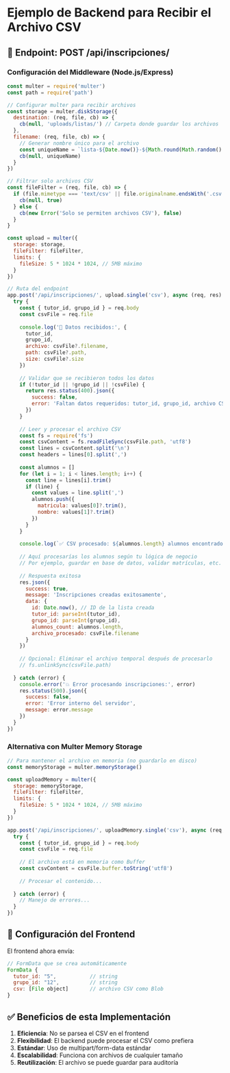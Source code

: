 # Ejemplo de Backend para Recibir el Archivo CSV

## 📝 Endpoint: POST /api/inscripciones/

### Configuración del Middleware (Node.js/Express)

```javascript
const multer = require('multer')
const path = require('path')

// Configurar multer para recibir archivos
const storage = multer.diskStorage({
  destination: (req, file, cb) => {
    cb(null, 'uploads/listas/') // Carpeta donde guardar los archivos
  },
  filename: (req, file, cb) => {
    // Generar nombre único para el archivo
    const uniqueName = `lista-${Date.now()}-${Math.round(Math.random() * 1E9)}.csv`
    cb(null, uniqueName)
  }
})

// Filtrar solo archivos CSV
const fileFilter = (req, file, cb) => {
  if (file.mimetype === 'text/csv' || file.originalname.endsWith('.csv')) {
    cb(null, true)
  } else {
    cb(new Error('Solo se permiten archivos CSV'), false)
  }
}

const upload = multer({
  storage: storage,
  fileFilter: fileFilter,
  limits: {
    fileSize: 5 * 1024 * 1024, // 5MB máximo
  }
})

// Ruta del endpoint
app.post('/api/inscripciones/', upload.single('csv'), async (req, res) => {
  try {
    const { tutor_id, grupo_id } = req.body
    const csvFile = req.file
    
    console.log('📄 Datos recibidos:', {
      tutor_id,
      grupo_id,
      archivo: csvFile?.filename,
      path: csvFile?.path,
      size: csvFile?.size
    })
    
    // Validar que se recibieron todos los datos
    if (!tutor_id || !grupo_id || !csvFile) {
      return res.status(400).json({
        success: false,
        error: 'Faltan datos requeridos: tutor_id, grupo_id, archivo CSV'
      })
    }
    
    // Leer y procesar el archivo CSV
    const fs = require('fs')
    const csvContent = fs.readFileSync(csvFile.path, 'utf8')
    const lines = csvContent.split('\n')
    const headers = lines[0].split(',')
    
    const alumnos = []
    for (let i = 1; i < lines.length; i++) {
      const line = lines[i].trim()
      if (line) {
        const values = line.split(',')
        alumnos.push({
          matricula: values[0]?.trim(),
          nombre: values[1]?.trim()
        })
      }
    }
    
    console.log(`✅ CSV procesado: ${alumnos.length} alumnos encontrados`)
    
    // Aquí procesarías los alumnos según tu lógica de negocio
    // Por ejemplo, guardar en base de datos, validar matrículas, etc.
    
    // Respuesta exitosa
    res.json({
      success: true,
      message: 'Inscripciones creadas exitosamente',
      data: {
        id: Date.now(), // ID de la lista creada
        tutor_id: parseInt(tutor_id),
        grupo_id: parseInt(grupo_id),
        alumnos_count: alumnos.length,
        archivo_procesado: csvFile.filename
      }
    })
    
    // Opcional: Eliminar el archivo temporal después de procesarlo
    // fs.unlinkSync(csvFile.path)
    
  } catch (error) {
    console.error('💥 Error procesando inscripciones:', error)
    res.status(500).json({
      success: false,
      error: 'Error interno del servidor',
      message: error.message
    })
  }
})
```

### Alternativa con Multer Memory Storage

```javascript
// Para mantener el archivo en memoria (no guardarlo en disco)
const memoryStorage = multer.memoryStorage()

const uploadMemory = multer({
  storage: memoryStorage,
  fileFilter: fileFilter,
  limits: {
    fileSize: 5 * 1024 * 1024, // 5MB máximo
  }
})

app.post('/api/inscripciones/', uploadMemory.single('csv'), async (req, res) => {
  try {
    const { tutor_id, grupo_id } = req.body
    const csvFile = req.file
    
    // El archivo está en memoria como Buffer
    const csvContent = csvFile.buffer.toString('utf8')
    
    // Procesar el contenido...
    
  } catch (error) {
    // Manejo de errores...
  }
})
```

## 🔧 Configuración del Frontend

El frontend ahora envía:
```javascript
// FormData que se crea automáticamente
FormData {
  tutor_id: "5",           // string
  grupo_id: "12",          // string  
  csv: [File object]       // archivo CSV como Blob
}
```

## ✅ Beneficios de esta Implementación

1. **Eficiencia**: No se parsea el CSV en el frontend
2. **Flexibilidad**: El backend puede procesar el CSV como prefiera
3. **Estándar**: Uso de multipart/form-data estándar
4. **Escalabilidad**: Funciona con archivos de cualquier tamaño
5. **Reutilización**: El archivo se puede guardar para auditoría

